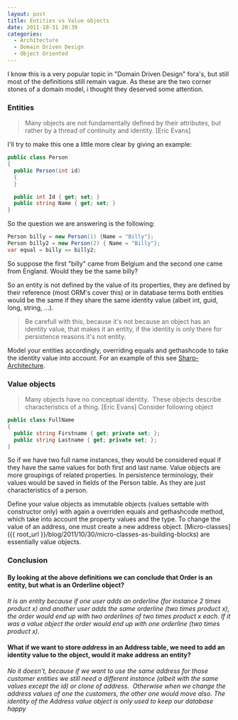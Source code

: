 ```yaml
---
layout: post
title: Entities vs Value objects
date: 2011-10-31 20:39
categories:
  - Architecture
  - Domain Driven Design
  - Object Oriented
---
```


I know this is a very popular topic in "Domain Driven Design" fora's, but still most of the definitions still remain vague. As these are the two corner stones of a domain model, i thought they deserved some attention.

### Entities

> Many objects are not fundamentally defined by their attributes, but rather by a thread of continuity and identity. [Eric Evans]

I'll try to make this one a little more clear by giving an example:

```csharp
public class Person
{
  public Person(int id)
  {
  }

  public int Id { get; set; }
  public string Name { get; set; }
}
```

So the question we are answering is the following:

```csharp
Person billy = new Person(1) {Name = "Billy"};
Person billy2 = new Person(2) { Name = "Billy"};
var equal = billy == billy2;
```

So suppose the first "billy" came from Belgium and the second one came from England. Would they be the same billy?

So an entity is not defined by the value of its properties, they are defined by their reference (most ORM's cover this) or in database terms both entities would be the same if they share the same identity value (albeit int, guid, long, string, ...).

> Be carefull with this, because it's not because an object has an identity value, that makes it an entity, if the identity is only there for persistence reasons it's not entity.

Model your entities accordingly, overriding equals and gethashcode to take the identity value into account. For an example of this see [Sharp-Architecture](https://github.com/sharparchitecture/Sharp-Architecture/blob/master/Solutions/SharpArch.Domain/DomainModel/EntityWithTypedId.cs "EntityWithTypedId").

### Value objects

> Many objects have no conceptual identity.  These objects describe characteristics of a thing. [Eric Evans]
> Consider following object

```csharp
public class FullName
{
  public string Firstname { get; private set; };
  public string Lastname { get; private set; };
}
```

So if we have two full name instances, they would be considered equal if they have the same values for both first and last name. Value objects are more groupings of related properties. In persistence terminology, their values would be saved in fields of the Person table. As they are just characteristics of a person.

Define your value objects as immutable objects (values settable with constructor only) with again a overriden equals and gethashcode method, which take into account the property values and the type. To change the value of an address, one must create a new address object. [Micro-classes]({{ root_url }}/blog/2011/10/30/micro-classes-as-building-blocks) are essentially value objects.

### Conclusion

#### By looking at the above definitions we can conclude that **Order** is an entity, but what is an **Orderline** object?

_It is an entity because if one user adds an orderline (for instance 2 times product x) and another user adds the same orderline (two times product x), the order would end up with two orderlines of two times product x each. If it was a value object the order would end up with one orderline (two times product x)._

#### What if we want to store _address_ in an Address table, we need to add an identity value to the object, would it make address an entity?

_No it doesn't, because if we want to use the same address for those customer entities we still need a different instance (albeit with the same values except the id) or clone of address.  Otherwise when we change the address values of one the customers, the other one would move also. The identity of the Address value object is only used to keep our database happy_
